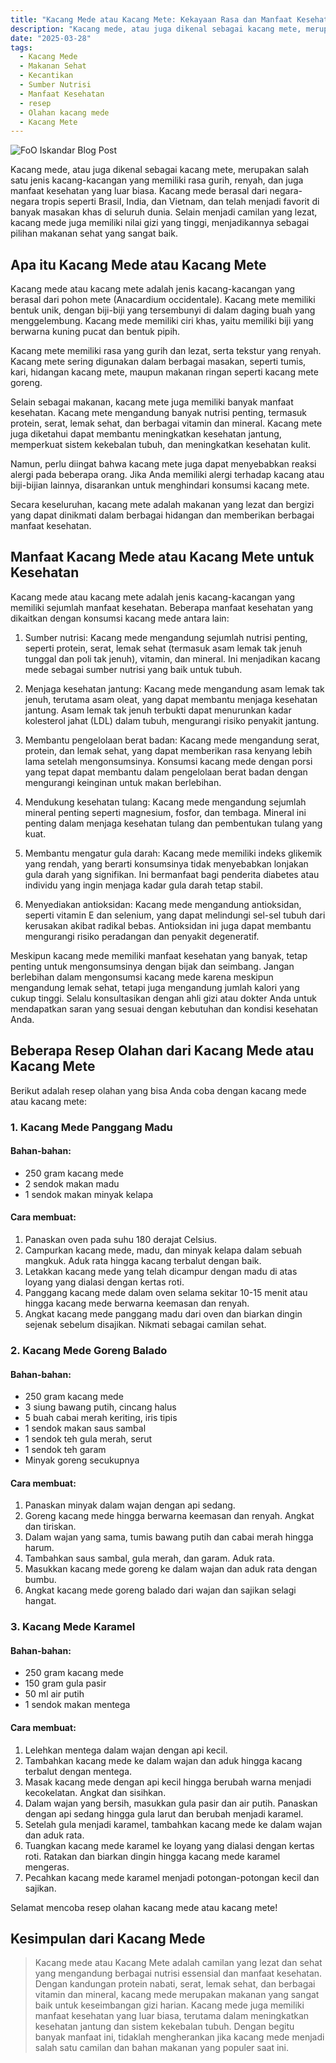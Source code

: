 ```yaml
---
title: "Kacang Mede atau Kacang Mete: Kekayaan Rasa dan Manfaat Kesehatan"
description: "Kacang mede, atau juga dikenal sebagai kacang mete, merupakan salah satu jenis kacang-kacangan yang memiliki rasa gurih, renyah, dan juga manfaat kesehatan yang luar biasa."
date: "2025-03-28"
tags:
  - Kacang Mede
  - Makanan Sehat
  - Kecantikan
  - Sumber Nutrisi
  - Manfaat Kesehatan
  - resep
  - Olahan kacang mede
  - Kacang Mete
---
```


![FoO Iskandar Blog Post](/placeholder.webp)

Kacang mede, atau juga dikenal sebagai kacang mete, merupakan salah satu jenis kacang-kacangan yang memiliki rasa gurih, renyah, dan juga manfaat kesehatan yang luar biasa. Kacang mede berasal dari negara-negara tropis seperti Brasil, India, dan Vietnam, dan telah menjadi favorit di banyak masakan khas di seluruh dunia. Selain menjadi camilan yang lezat, kacang mede juga memiliki nilai gizi yang tinggi, menjadikannya sebagai pilihan makanan sehat yang sangat baik.

## Apa itu Kacang Mede atau Kacang Mete

Kacang mede atau kacang mete adalah jenis kacang-kacangan yang berasal dari pohon mete (Anacardium occidentale). Kacang mete memiliki bentuk unik, dengan biji-biji yang tersembunyi di dalam daging buah yang menggelembung. Kacang mede memiliki ciri khas, yaitu memiliki biji yang berwarna kuning pucat dan bentuk pipih.

Kacang mete memiliki rasa yang gurih dan lezat, serta tekstur yang renyah. Kacang mete sering digunakan dalam berbagai masakan, seperti tumis, kari, hidangan kacang mete, maupun makanan ringan seperti kacang mete goreng.

Selain sebagai makanan, kacang mete juga memiliki banyak manfaat kesehatan. Kacang mete mengandung banyak nutrisi penting, termasuk protein, serat, lemak sehat, dan berbagai vitamin dan mineral. Kacang mete juga diketahui dapat membantu meningkatkan kesehatan jantung, memperkuat sistem kekebalan tubuh, dan meningkatkan kesehatan kulit.

Namun, perlu diingat bahwa kacang mete juga dapat menyebabkan reaksi alergi pada beberapa orang. Jika Anda memiliki alergi terhadap kacang atau biji-bijian lainnya, disarankan untuk menghindari konsumsi kacang mete.

Secara keseluruhan, kacang mete adalah makanan yang lezat dan bergizi yang dapat dinikmati dalam berbagai hidangan dan memberikan berbagai manfaat kesehatan.

## Manfaat Kacang Mede atau Kacang Mete untuk Kesehatan

Kacang mede atau kacang mete adalah jenis kacang-kacangan yang memiliki sejumlah manfaat kesehatan. Beberapa manfaat kesehatan yang dikaitkan dengan konsumsi kacang mede antara lain:

1. Sumber nutrisi: Kacang mede mengandung sejumlah nutrisi penting, seperti protein, serat, lemak sehat (termasuk asam lemak tak jenuh tunggal dan poli tak jenuh), vitamin, dan mineral. Ini menjadikan kacang mede sebagai sumber nutrisi yang baik untuk tubuh.

2. Menjaga kesehatan jantung: Kacang mede mengandung asam lemak tak jenuh, terutama asam oleat, yang dapat membantu menjaga kesehatan jantung. Asam lemak tak jenuh terbukti dapat menurunkan kadar kolesterol jahat (LDL) dalam tubuh, mengurangi risiko penyakit jantung.

3. Membantu pengelolaan berat badan: Kacang mede mengandung serat, protein, dan lemak sehat, yang dapat memberikan rasa kenyang lebih lama setelah mengonsumsinya. Konsumsi kacang mede dengan porsi yang tepat dapat membantu dalam pengelolaan berat badan dengan mengurangi keinginan untuk makan berlebihan.

4. Mendukung kesehatan tulang: Kacang mede mengandung sejumlah mineral penting seperti magnesium, fosfor, dan tembaga. Mineral ini penting dalam menjaga kesehatan tulang dan pembentukan tulang yang kuat.

5. Membantu mengatur gula darah: Kacang mede memiliki indeks glikemik yang rendah, yang berarti konsumsinya tidak menyebabkan lonjakan gula darah yang signifikan. Ini bermanfaat bagi penderita diabetes atau individu yang ingin menjaga kadar gula darah tetap stabil.

6. Menyediakan antioksidan: Kacang mede mengandung antioksidan, seperti vitamin E dan selenium, yang dapat melindungi sel-sel tubuh dari kerusakan akibat radikal bebas. Antioksidan ini juga dapat membantu mengurangi risiko peradangan dan penyakit degeneratif.

Meskipun kacang mede memiliki manfaat kesehatan yang banyak, tetap penting untuk mengonsumsinya dengan bijak dan seimbang. Jangan berlebihan dalam mengonsumsi kacang mede karena meskipun mengandung lemak sehat, tetapi juga mengandung jumlah kalori yang cukup tinggi. Selalu konsultasikan dengan ahli gizi atau dokter Anda untuk mendapatkan saran yang sesuai dengan kebutuhan dan kondisi kesehatan Anda.

## Beberapa Resep Olahan dari Kacang Mede atau  Kacang Mete

Berikut adalah resep olahan yang bisa Anda coba dengan kacang mede atau kacang mete:

### 1. Kacang Mede Panggang Madu
#### Bahan-bahan:
- 250 gram kacang mede
- 2 sendok makan madu
- 1 sendok makan minyak kelapa

#### Cara membuat:
1. Panaskan oven pada suhu 180 derajat Celsius.
2. Campurkan kacang mede, madu, dan minyak kelapa dalam sebuah mangkuk. Aduk rata hingga kacang terbalut dengan baik.
3. Letakkan kacang mede yang telah dicampur dengan madu di atas loyang yang dialasi dengan kertas roti.
4. Panggang kacang mede dalam oven selama sekitar 10-15 menit atau hingga kacang mede berwarna keemasan dan renyah.
5. Angkat kacang mede panggang madu dari oven dan biarkan dingin sejenak sebelum disajikan. Nikmati sebagai camilan sehat.

### 2. Kacang Mede Goreng Balado
#### Bahan-bahan:
- 250 gram kacang mede
- 3 siung bawang putih, cincang halus
- 5 buah cabai merah keriting, iris tipis
- 1 sendok makan saus sambal
- 1 sendok teh gula merah, serut
- 1 sendok teh garam
- Minyak goreng secukupnya

#### Cara membuat:
1. Panaskan minyak dalam wajan dengan api sedang.
2. Goreng kacang mede hingga berwarna keemasan dan renyah. Angkat dan tiriskan.
3. Dalam wajan yang sama, tumis bawang putih dan cabai merah hingga harum.
4. Tambahkan saus sambal, gula merah, dan garam. Aduk rata.
5. Masukkan kacang mede goreng ke dalam wajan dan aduk rata dengan bumbu.
6. Angkat kacang mede goreng balado dari wajan dan sajikan selagi hangat.

### 3. Kacang Mede Karamel
#### Bahan-bahan:
- 250 gram kacang mede
- 150 gram gula pasir
- 50 ml air putih
- 1 sendok makan mentega

#### Cara membuat:
1. Lelehkan mentega dalam wajan dengan api kecil.
2. Tambahkan kacang mede ke dalam wajan dan aduk hingga kacang terbalut dengan mentega.
3. Masak kacang mede dengan api kecil hingga berubah warna menjadi kecokelatan. Angkat dan sisihkan.
4. Dalam wajan yang bersih, masukkan gula pasir dan air putih. Panaskan dengan api sedang hingga gula larut dan berubah menjadi karamel.
5. Setelah gula menjadi karamel, tambahkan kacang mede ke dalam wajan dan aduk rata.
6. Tuangkan kacang mede karamel ke loyang yang dialasi dengan kertas roti. Ratakan dan biarkan dingin hingga kacang mede karamel mengeras.
7. Pecahkan kacang mede karamel menjadi potongan-potongan kecil dan sajikan.

Selamat mencoba resep olahan kacang mede atau kacang mete!

## Kesimpulan dari Kacang Mede

> Kacang mede atau Kacang Mete adalah camilan yang lezat dan sehat yang mengandung berbagai nutrisi essensial dan manfaat kesehatan. Dengan kandungan protein nabati, serat, lemak sehat, dan berbagai vitamin dan mineral, kacang mede merupakan makanan yang sangat baik untuk keseimbangan gizi harian. Kacang mede juga memiliki manfaat kesehatan yang luar biasa, terutama dalam meningkatkan kesehatan jantung dan sistem kekebalan tubuh. Dengan begitu banyak manfaat ini, tidaklah mengherankan jika kacang mede menjadi salah satu camilan dan bahan makanan yang populer saat ini.
